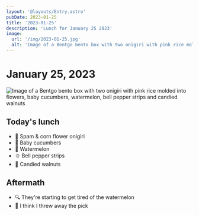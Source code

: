 ```yaml
---
layout: '@layouts/Entry.astro'
pubDate: 2023-01-25
title: '2023-01-25'
description: 'Lunch for January 25 2023'
image:
  url: '/img/2023-01-25.jpg'
  alt: 'Image of a Bentgo bento box with two onigiri with pink rice molded into flowers, baby cucumbers, watermelon, bell pepper strips and candied walnuts'
---
```

# January 25, 2023

![Image of a Bentgo bento box with two onigiri with pink rice molded into flowers, baby cucumbers, watermelon, bell pepper strips and candied walnuts](/img/2023-01-25.jpg)

## Today's lunch
* 🌸 Spam & corn flower onigiri
* 🥒 Baby cucumbers
* 🍉 Watermelon
* 🫑 Bell pepper strips
* 🍫 Candied walnuts

## Aftermath
* 🔍 They're starting to get tired of the watermelon
* 🤦 I think I threw away the pick

